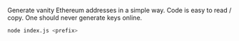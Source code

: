 Generate vanity Ethereum addresses in a simple way. Code is easy to read / copy. One should never generate keys online.

```bash
node index.js <prefix>
```
